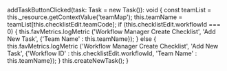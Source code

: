   addTaskButtonClicked(task: Task = new Task()): void {
    const teamList = this._resource.getContextValue('teamMap');
    this.teamName = teamList[this.checklistEdit.teamCode];
    if (this.checklistEdit.workflowId === 0) {
      this.favMetrics.logMetric ('Workflow Manager Create Checklist', 'Add New Task', {'Team Name' : this.teamName});
    } else {
      this.favMetrics.logMetric ('Workflow Manager Create Checklist', 'Add New Task', {'Workflow ID' : this.checklistEdit.workflowId, 'Team Name' : this.teamName});
    }
    this.createNewTask();
  }
